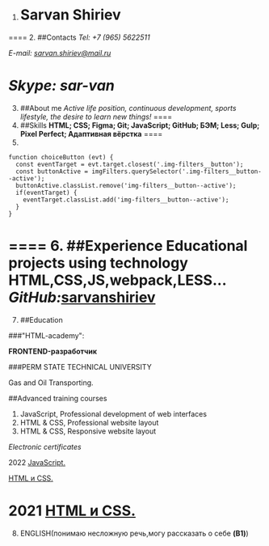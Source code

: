 1. # __Sarvan Shiriev__
====
2. ##Contacts 
*Tel: +7 (965) 5622511*

*E-mail: sarvan.shiriev@mail.ru*

*Skype: sar-van*
====
3. ##About me 
*Active life position, continuous development, sports lifestyle, the desire to learn new things!*
====
4. ##Skills 
__HTML; CSS; Figma; Git; JavaScript; GitHub; БЭМ; Less; Gulp; Pixel Perfect; Адаптивная вёрстка__
====
5. 
```
function choiceButton (evt) {
  const eventTarget = evt.target.closest('.img-filters__button');
  const buttonActive = imgFilters.querySelector('.img-filters__button--active');
  buttonActive.classList.remove('img-filters__button--active');
  if(eventTarget) {
    eventTarget.classList.add('img-filters__button--active');
  }
}
   ```
====
6. ##Experience
Educational projects using technology HTML,CSS,JS,webpack,LESS...
*GitHub:*[sarvanshiriev](http://github.com/sarvanshiriev)
====
7. ##Education

###"HTML-academy": 

__FRONTEND-разработчик__

###PERM STATE TECHNICAL UNIVERSITY

Gas and Oil Transporting. 

##Advanced training courses

1. JavaScript, Professional development of web interfaces
1. HTML & CSS, Professional website layout
1. HTML & CSS, Responsive website layout

*Electronic certificates*

2022
[JavaScript.](https://drive.google.com/file/d/1R2HXA4vSTYVadXdV_kk9poD1lMgdcqcb/view)

[HTML и CSS.](https://drive.google.com/file/d/1E6m3u1e1VAzcjejIaa50RA36jtG6EcNt/view)

2021
[HTML и CSS.](https://drive.google.com/file/d/1McteYe5-WWobmR0H6-LnHnhxDnTWXhbI/view)
====
8. ENGLISH(понимаю несложную речь,могу рассказать о себе __(B1)__)
